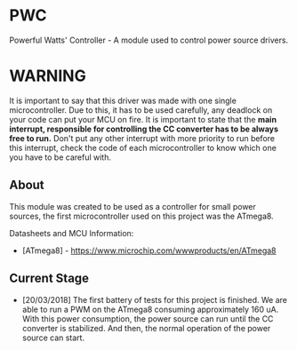 # PWC
Powerful Watts' Controller - A module used to control power source drivers.

# WARNING
It is important to say that this driver was made with one single microcontroller. Due to this, it has to be used carefully, any deadlock on your code can put your MCU on fire. It is important to state that the **main interrupt, responsible for controlling the CC converter has to be always free to run.** Don't put any other interrupt with more priority to run before this interrupt, check the code of each microcontroller to know which one you have to be careful with.

## About
This module was created to be used as a controller for small power sources, the first microcontroller used on this project was the ATmega8.

Datasheets and MCU Information:
  * [ATmega8] - https://www.microchip.com/wwwproducts/en/ATmega8
  
## Current Stage
  * [20/03/2018] The first battery of tests for this project is finished. We are able to run a PWM on the ATmega8 consuming approximately 160 uA. With this power consumption, the power source can run until the CC converter is stabilized. And then, the normal operation of the power source can start.
